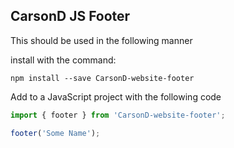 ## CarsonD JS Footer

This should be used in the following manner

install with the command:

```
npm install --save CarsonD-website-footer
```

Add to a JavaScript project with the following code

```javascript
import { footer } from 'CarsonD-website-footer';

footer('Some Name');
```